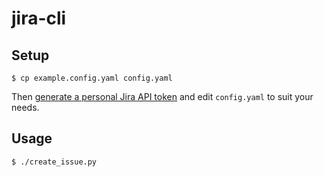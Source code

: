 # jira-cli

## Setup
```
$ cp example.config.yaml config.yaml
```
Then [generate a personal Jira API token](https://id.atlassian.com/manage-profile/security/api-tokens) and edit `config.yaml` to suit your needs.

## Usage
```
$ ./create_issue.py
```
